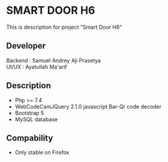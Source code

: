 # SMART DOOR H6

This is description for project "Smart Door H6"

## Developer

Backend : Samuel Andrey Aji Prasetya <br>
UI/UX : Ayatullah Ma'arif <br>

## Description

- Php >= 7.4 <br>
- WebCodeCamJQuery 2.1.0 javascript Bar-Qr code decoder <br>
- Bootstrap 5 <br>
- MySQL database <br>

## Compability

- Only stable on Firefox <br>
